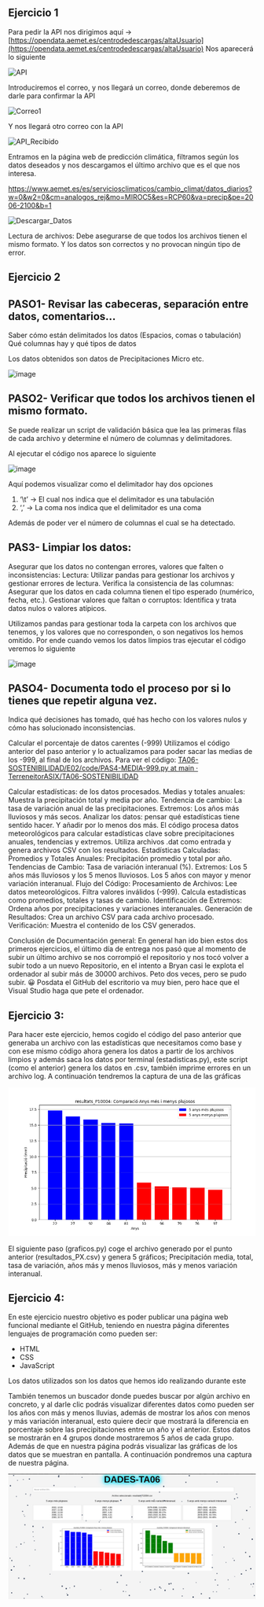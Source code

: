 ## Ejercicio 1
Para pedir la API nos dirigimos aquí → [https://opendata.aemet.es/centrodedescargas/altaUsuario](https://opendata.aemet.es/centrodedescargas/altaUsuario)
Nos aparecerá lo siguiente

![API](https://github.com/user-attachments/assets/7127f683-0c69-494a-a9fc-4766a76c9fbd)

Introduciremos el correo, y nos llegará un correo, donde deberemos de darle para confirmar la API

![Correo1](https://github.com/user-attachments/assets/01d3a146-eb53-416c-a60c-b86128b90748)

Y nos llegará otro correo con la API

![API_Recibido](https://github.com/user-attachments/assets/34993652-4144-4987-86c5-39100f2ed25f)

Entramos en la página web de predicción climática, filtramos según los datos deseados y nos descargamos el último archivo que es el que nos interesa.

[https://www.aemet.es/es/serviciosclimaticos/cambio_climat/datos_diarios?w=0&w2=0&cm=analogos_rej&mo=MIROC5&es=RCP60&va=precip&pe=2006-2100&b=1
](https://www.aemet.es/es/serviciosclimaticos/cambio_climat/datos_diarios?w=0&w2=0&cm=analogos_rej&mo=MIROC5&es=RCP60&va=precip&pe=2006-2100&b=1)

![Descargar_Datos](https://github.com/user-attachments/assets/9d5776cb-2ea2-402a-8233-40989dfcb0ef)

Lectura de archivos: Debe asegurarse de que todos los archivos tienen el mismo formato. Y los datos son correctos y no provocan ningún tipo de error.
## Ejercicio 2
## PASO1- Revisar las cabeceras, separación entre datos, comentarios…
Saber cómo están delimitados los datos (Espacios, comas o tabulación)
Qué columnas hay y qué tipos de datos

Los datos obtenidos son datos de Precipitaciones Micro etc.

![image](https://github.com/user-attachments/assets/2336598e-70eb-4b58-b2f7-224fa4bb0a29)

## PASO2- Verificar que todos los archivos tienen el mismo formato.
Se puede realizar un script de validación básica que lea las primeras filas de cada archivo y determine el número de columnas y delimitadores.

Al ejecutar el código nos aparece lo siguiente

![image](https://github.com/user-attachments/assets/be8a5ea0-e64c-4d26-935b-ac3b470985d4)

Aquí podemos visualizar como el delimitador hay dos opciones

1. ‘\t’ → El cual nos indica que el delimitador es una tabulación
2. ‘,’ → La coma nos indica que el delimitador es una coma 

Además de poder ver el número de columnas el cual se ha detectado.

## PAS3- Limpiar los datos:
Asegurar que los datos no contengan errores, valores que falten o inconsistencias:
Lectura: Utilizar pandas para gestionar los archivos y gestionar errores de lectura.
Verifica la consistencia de las columnas: Asegurar que los datos en cada columna tienen el tipo esperado (numérico, fecha, etc.).
Gestionar valores que faltan o corruptos: Identifica y trata datos nulos o valores atípicos.

Utilizamos pandas para gestionar toda la carpeta con los archivos que tenemos, y los valores que no corresponden, o son negativos los hemos omitido.
Por ende cuando vemos los datos limpios tras ejecutar el código veremos lo siguiente

![image](https://github.com/user-attachments/assets/3d74a41a-1c3c-4788-a96a-6ed67d47046f)

## PASO4- Documenta todo el proceso por si lo tienes que repetir alguna vez.
Indica qué decisiones has tomado, qué has hecho con los valores nulos y cómo has solucionado inconsistencias.

Calcular el porcentaje de datos carentes (-999)
Utilizamos el código anterior del paso anterior y lo actualizamos para poder sacar las medias de los -999, al final de los archivos.
Para ver el código: [TA06-SOSTENIBILIDAD/E02/code/PAS4-MEDIA-999.py at main · TerreneitorASIX/TA06-SOSTENIBILIDAD  
](https://github.com/TerreneitorASIX/TA06-SOSTENIBILIDAD/blob/main/E02/code/PAS4-MEDIA-999.py)

Calcular estadísticas: de los datos procesados.
Medias y totales anuales: Muestra la precipitación total y media por año.
Tendencia de cambio: La tasa de variación anual de las precipitaciones.
Extremos: Los años más lluviosos y más secos.
Analizar los datos: pensar qué estadísticas tiene sentido hacer. Y añadir por lo menos dos más.
El código procesa datos meteorológicos para calcular estadísticas clave sobre precipitaciones anuales, tendencias y extremos. Utiliza archivos .dat como entrada y genera archivos CSV con los resultados.
Estadísticas Calculadas:
Promedios y Totales Anuales:
Precipitación promedio y total por año.
Tendencias de Cambio:
Tasa de variación interanual (%).
Extremos:
Los 5 años más lluviosos y los 5 menos lluviosos.
Los 5 años con mayor y menor variación interanual.
Flujo del Código:
Procesamiento de Archivos:
Lee datos meteorológicos.
Filtra valores inválidos (-999).
Calcula estadísticas como promedios, totales y tasas de cambio.
Identificación de Extremos:
Ordena años por precipitaciones y variaciones interanuales.
Generación de Resultados:
Crea un archivo CSV para cada archivo procesado.
Verificación:
Muestra el contenido de los CSV generados.



Conclusión de Documentación general:
En general han ido bien estos dos primeros ejercicios, el último día de entrega nos pasó que al momento de subir un último archivo se nos corrompió el repositorio y nos tocó volver a subir todo a un nuevo Repositorio, en el intento a Bryan casi le explota el ordenador al subir más de 30000 archivos. Peto dos veces, pero se pudo subir. 😀
Posdata el GitHub del escritorio va muy bien, pero hace que el Visual Studio haga que pete el ordenador.


## Ejercicio 3:
Para hacer este ejercicio, hemos cogido el código del paso anterior que generaba un archivo con las estadísticas que necesitamos como base y con ese mismo código ahora genera los datos a partir de los archivos limpios y además saca los datos por terminal (estadisticas.py), este script (como el anterior) genera los datos en .csv, también imprime errores en un archivo log.
A continuación tendremos la captura de una de las gráficas

![image](https://github.com/TerreneitorASIX/TA06-SOSTENIBILIDAD/blob/a29d254c1c0bdb04569400056318873fd1125d93/E04/img/resultats_P10004_grafic_comparacio_plujosos.png)

El siguiente paso (graficos.py) coge el archivo generado por el punto anterior (resultados_PX.csv) y genera 5 gráficos; Precipitación media, total, tasa de variación, años más y menos lluviosos, más y menos variación interanual.

## Ejercicio 4:

En este ejercicio nuestro objetivo es poder publicar una página web funcional mediante el GitHub, teniendo en nuestra página diferentes lenguajes de programación como pueden ser:
- HTML
- CSS
- JavaScript

Los datos utilizados son los datos que hemos ido realizando durante este

También tenemos un buscador donde puedes buscar por algún archivo en concreto, y al darle clic podrás visualizar diferentes datos como pueden ser los años con más y menos lluvias, además de mostrar los años con menos y más variación interanual, esto quiere decir que mostrará la diferencia en porcentaje sobre las precipitaciones entre un año y el anterior. Estos datos se mostrarán en 4 grupos donde mostraremos 5 años de cada grupo.
Además de que en nuestra página podrás visualizar las gráficas de los datos que se muestran en pantalla.
A continuación pondremos una captura de nuestra página.

![image](https://github.com/TerreneitorASIX/TA06-SOSTENIBILIDAD/blob/cd84bf44cfa992e7cae0371cc7fb58562f0f5363/E04/img/Captura%20de%20pantalla%20de%202025-02-06%2009-33-12.png)
